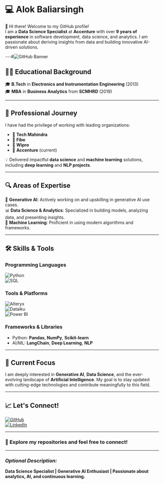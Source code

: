 # 💻 **Alok Baliarsingh**  


👋 Hi there! Welcome to my GitHub profile!  
I am a **Data Science Specialist** at **Accenture** with over **9 years of experience** in software development, data science, and analytics. I am passionate about deriving insights from data and building innovative AI-driven solutions.  

---#![GitHub Banner](https://via.placeholder.com/1200x300?text=Welcome+to+Alok's+GitHub+Profile) 

## 👨‍🎓 **Educational Background**  
🎓 **B.Tech** in **Electronics and Instrumentation Engineering** (2013)  
🎓 **MBA** in **Business Analytics** from **SCMHRD** (2019)  

---

## 💼 **Professional Journey**  
I have had the privilege of working with leading organizations:  
- 🏢 **Tech Mahindra**  
- 🏢 **Fibe**  
- 🏢 **Wipro**  
- 🏢 **Accenture** (current)  

💡 Delivered impactful **data science** and **machine learning** solutions, including **deep learning** and **NLP projects**.  

---

## 🔍 **Areas of Expertise**  
🚀 **Generative AI**: Actively working on and upskilling in generative AI use cases.  
📊 **Data Science & Analytics**: Specialized in building models, analyzing data, and presenting insights.  
🤖 **Machine Learning**: Proficient in using modern algorithms and frameworks.  

---

## 🛠️ **Skills & Tools**  
### **Programming Languages**  
![Python](https://img.shields.io/badge/Python-3670A0?style=for-the-badge&logo=python&logoColor=white)  
![SQL](https://img.shields.io/badge/SQL-4479A1?style=for-the-badge&logo=MySQL&logoColor=white)  

### **Tools & Platforms**  
![Alteryx](https://img.shields.io/badge/Alteryx-FF5700?style=for-the-badge&logo=Alteryx&logoColor=white)  
![Dataiku](https://img.shields.io/badge/Dataiku-4A4A55?style=for-the-badge&logo=Dataiku&logoColor=white)  
![Power BI](https://img.shields.io/badge/PowerBI-F2C811?style=for-the-badge&logo=Power%20BI&logoColor=black)  

### **Frameworks & Libraries**  
- Python: **Pandas**, **NumPy**, **Scikit-learn**  
- AI/ML: **LangChain**, **Deep Learning**, **NLP**  

---

## 🌟 **Current Focus**  
I am deeply interested in **Generative AI**, **Data Science**, and the ever-evolving landscape of **Artificial Intelligence**. My goal is to stay updated with cutting-edge technologies and contribute meaningfully to this field.  

---

## 📈 **Let's Connect!**  
[![GitHub](https://img.shields.io/badge/GitHub-000?style=for-the-badge&logo=github&logoColor=white)](https://github.com/alokbaliarsingh)  
[![LinkedIn](https://img.shields.io/badge/LinkedIn-0A66C2?style=for-the-badge&logo=linkedin&logoColor=white)](https://linkedin.com/in/alok-baliarsingh-3526a7145)  

---

### 🚀 **Explore my repositories and feel free to connect!**

---

### _Optional Description:_  
**Data Science Specialist | Generative AI Enthusiast | Passionate about analytics, AI, and continuous learning.**

